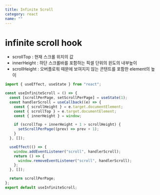 ```yaml
---
title: Infinite Scroll
category: react
name: ""
---
```


# infinite scroll hook

- scrollTop : 현재 스크롤 위치의 값
- innerHeight : 하단 스크롤바를 포함하는 픽셀 단위의 윈도의 내부높이
- scrollHeight : 오버플로워 때문에 보여지지 않는 콘텐트를 포함한 element의 높이

```javascript
import { useEffect, useState } from "react";

const useInfiniteScroll = () => {
  const [scrollPerPage, setScrollPerPage] = useState(1);
  const handlerScroll = useCallback((e) => {
    const { scrollHeight } = e.target.documentElement;
    const { scrollTop } = e.target.documentElement;
    const { innerHeight } = window;

    if (scrollTop + innerHeight + 1 > scrollHeight) {
      setScrollPerPage((prev) => prev + 1);
    }
  }, []);

  useEffect(() => {
    window.addEventListener("scroll", handlerScroll);
    return () => {
      window.removeEventListener("scroll", handlerScroll);
    };
  }, []);

  return scrollPerPage;
};
export default useInfiniteScroll;
```
